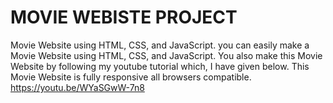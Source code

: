 # MOVIE WEBISTE PROJECT
Movie Website using HTML, CSS, and JavaScript. you can easily make a Movie Website using HTML, CSS, and JavaScript. You also make this Movie Website by following my youtube tutorial which, I have given below. This Movie Website is fully responsive all browsers compatible.
https://youtu.be/WYaSGwW-7n8

